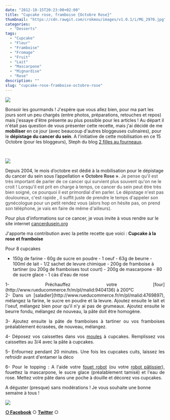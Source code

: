```yaml
---
date: "2012-10-15T20:23:00+02:00"
title: "Cupcake rose, framboise {Octobre Rose}"
thumbnail: "https://cdn.rawgit.com/crokmou/images/v1.0.1/i/MG_2970.jpg"
categories:
  - "Desserts"
tags:
  - "Cupcake"
  - "Fleur"
  - "Framboise"
  - "Fromage"
  - "Fruit"
  - "Lait"
  - "Mascarpone"
  - "Mignardise"
  - "Rose"
description: ""
slug: "cupcake-rose-framboise-octobre-rose"
---
```


[![](http://4.bp.blogspot.com/-eSSoAurTpGU/UHxh9ORy3fI/AAAAAAAAEzg/CGH1WvEFuqU/s320/cupcake_framboise_rose_campagne_cancer_sein_bann.jpg)](http://4.bp.blogspot.com/-eSSoAurTpGU/UHxh9ORy3fI/AAAAAAAAEzg/CGH1WvEFuqU/s1600/cupcake_framboise_rose_campagne_cancer_sein_bann.jpg)

Bonsoir les gourmands ! J'espère que vous allez bien, pour ma part les jours sont un peu chargés (entre photos, préparations, retouches et repos) mais j'essaye d'être présente au plus possible pour les articles ! Au départ il n'était pas question de vous présenter cette recette, mais j'ai décidé de me **mobiliser** en ce jour (avec beaucoup d'autres bloggeuses culinaires), pour le **dépistage du cancer du sein**. A l'initiative de cette mobilisation en ce 15 Octobre (pour les bloggeurs), Steph du blog [2 filles au fourneaux](http://2fillesofourneau.over-blog.com/).

<span style="line-height: 16px; white-space: pre-wrap;"> </span>

[![](http://4.bp.blogspot.com/-LtF-OYTaq-U/UHxb8NNNQSI/AAAAAAAAEzM/V1FtVylNYek/s400/Affiche_RubanRose72DPI.jpg)](http://4.bp.blogspot.com/-LtF-OYTaq-U/UHxb8NNNQSI/AAAAAAAAEzM/V1FtVylNYek/s1600/Affiche_RubanRose72DPI.jpg)

<span style="font-family: inherit;">Depuis 2004, le mois d’octobre est dédié à la mobilisation pour le dépistage du cancer du sein sous l’appellation <span style="color: #444444;">**« Octobre Rose »**. Je pense qu'il est très important de parler de ce cancer qui survient plus souvent qu'on ne le croit ! Lorsqu'il est prit en charge à temps, ce cancer du sein peut être très bien soigné, ce pourquoi il est primordial d'en parler. Le dépistage n'est pas douloureux, c'est rapide , il suffit juste de prendre le temps d'appeler son gynécologue pour un petit rendez vous (alors hop on hésite pas, on prend son téléphone, je vais en faire de même d'ailleurs).</span></span>

Pour plus d'informations sur ce cancer, je vous invite à vous rendre sur le site internet [cancerdusein.org](http://www.cancerdusein.org/)

J'apporte ma contribution avec la petite recette que voici : **Cupcake à la rose et framboise**

<span style="line-height: 16px; white-space: pre-wrap;"><span style="color: #444444;"></span></span>

Pour 8 cupcakes

- 150g de farine - 60g de sucre en poudre - 1 oeuf - 63g de beurre - 100ml de lait - 1/2 sachet de levure chimique - 200g de framboise à tartiner (ou 200g de framboises tout court) - 200g de mascarpone - 80 de sucre glace - 1 càs d'eau de rose

<div style="text-align: justify;">1- Préchauffez votre [four](http://www.rueducommerce.fr/m/pl/malid:9404136) à 200°C

<div style="text-align: justify;">2- Dans un [saladier](http://www.rueducommerce.fr/m/pl/malid:4769897), mélangez la farine, le sucre en poudre et la levure. Ajoutez ensuite le lait et l'oeuf, mélangez bien pour qu'il n'y ai pas de grumeaux. Ajoutez ensuite le beurre fondu, mélangez de nouveau, la pâte doit être homogène.

3- Ajoutez ensuite la pâte de framboises à tartiner ou vos framboises préalablement écrasées, de nouveau, mélangez.

4- Déposez vos caissettes dans vos [moules](http://www.rueducommerce.fr/m/pl/malid:5325292) à cupcakes. Remplissez vos caissettes au 3/4 avec la pâte à cupcakes.

5- Enfournez pendant 20 minutes. Une fois les cupcakes cuits, laissez les refroidir avant d'entamer la déco

6- Pour le topping : A l'aide votre [fouet robot](http://www.rueducommerce.fr/m/pl/malid:15123482) (ou votre [robot pâtissier](http://www.rueducommerce.fr/index/robot%20patissier)), fouettez la mascarpone, le sucre glace (préalablement tamisé) et l'eau de rose. Mettez votre pâte dans une poche à douille et décorez vos cupcakes.

</div>

</div>

A déguster (presque) sans modérations ! Je vous souhaite une bonne semaine à tous !

[![](http://emoticoner.com/files/emoticons/cute_rabbit/cute-rabbit-emoticon-22.gif?1301940532)](http://emoticoner.com/files/emoticons/cute_rabbit/cute-rabbit-emoticon-22.gif?1301940532)

[**○<span style="font-size: xx-small; margin: 0px; outline: 0px; padding: 0px;"><span style="font-family: Arial, Helvetica, sans-serif; margin: 0px; outline: 0px; padding: 0px;"> </span></span>Facebook**](https://www.facebook.com/pages/CroKMou/148093255259077) ○ [**Twitter**](https://twitter.com/Crokmou) ○